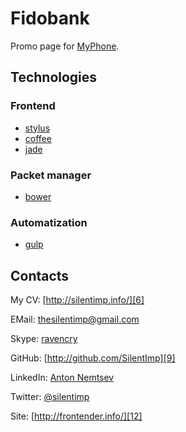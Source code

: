 # Fidobank

Promo page for [MyPhone][1]. 

## Technologies

### Frontend

* [stylus][2]
* [coffee][3]
* [jade][4]

### Packet manager

* [bower][13]

### Automatization

* [gulp][5]

## Contacts

My CV: [http://silentimp.info/][6]

EMail:  [thesilentimp@gmail.com][7]

Skype:  [ravencry][8]

GitHub: [http://github.com/SilentImp][9]

LinkedIn: [Anton Nemtsev][10]

Twitter:  [@silentimp][11]

Site: [http://frontender.info/][12]


[1]: http://myphone.ae/
[2]: http://learnboost.github.io/stylus/
[3]: http://coffeescript.org/
[4]: http://jade-lang.com/
[5]: http://gulpjs.com/
[6]: http://silentimp.info/
[7]: mailto:thesilentimp@gmail.com
[8]: skype:ravencry?call
[9]: http://github.com/SilentImp
[10]: http://ua.linkedin.com/pub/anton-nemtsev/3/b1/592/
[11]: http://twitter.com/silentimp
[12]: http://frontender.info/
[13]: http://bower.io/
